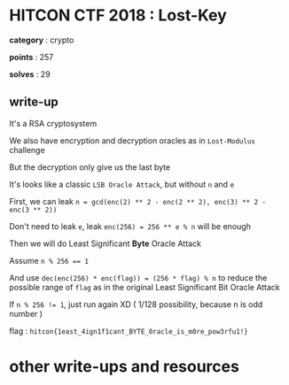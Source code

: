 # HITCON CTF 2018 : Lost-Key

**category** : crypto

**points** : 257

**solves** : 29

## write-up

It's a RSA cryptosystem

We also have encryption and decryption oracles as in `Lost-Modulus` challenge

But the decryption only give us the last byte

It's looks like a classic `LSB Oracle Attack`, but without `n` and `e`

First, we can leak `n = gcd(enc(2) ** 2 - enc(2 ** 2), enc(3) ** 2 - enc(3 ** 2))`

Don't need to leak `e`, leak `enc(256) = 256 ** e % n` will be enough

Then we will do Least Significant **Byte** Oracle Attack

Assume `n % 256 == 1`

And use `dec(enc(256) * enc(flag)) = (256 * flag) % n` to reduce the possible range of `flag` as in the original Least Significant Bit Oracle Attack

If `n % 256 != 1`, just run again XD ( 1/128 possibility, because n is odd number )

flag : `hitcon{1east_4ign1f1cant_BYTE_0racle_is_m0re_pow3rfu1!}`

# other write-ups and resources

